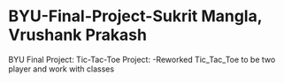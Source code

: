 # BYU-Final-Project-Sukrit Mangla, Vrushank Prakash
BYU Final Project: Tic-Tac-Toe
Project:
-Reworked Tic_Tac_Toe to be two player and work with classes

